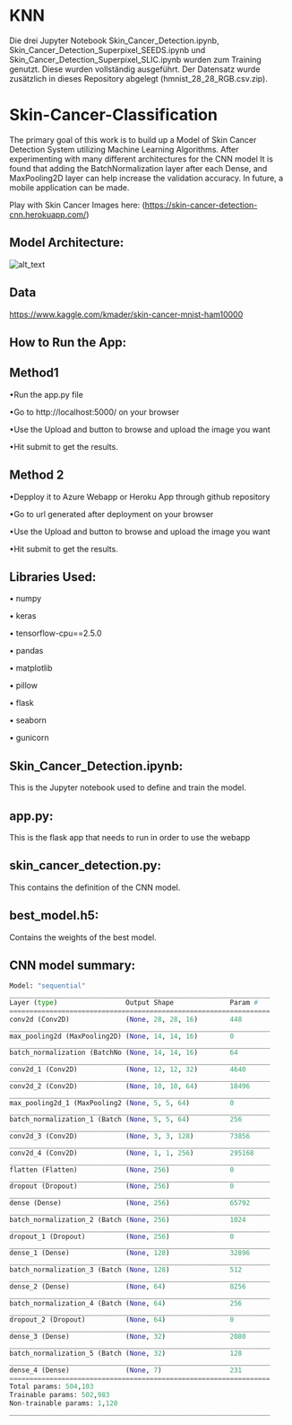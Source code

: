 # KNN

Die drei Jupyter Notebook Skin_Cancer_Detection.ipynb, Skin_Cancer_Detection_Superpixel_SEEDS.ipynb und Skin_Cancer_Detection_Superpixel_SLIC.ipynb wurden zum Training genutzt. Diese wurden vollständig ausgeführt. Der Datensatz wurde zusätzlich in dieses Repository abgelegt (hmnist_28_28_RGB.csv.zip).

# Skin-Cancer-Classification

The primary goal of this work is to build up a Model of Skin Cancer Detection System utilizing Machine Learning Algorithms. After experimenting with many different architectures for the CNN model It is found that adding the BatchNormalization layer after each Dense, and MaxPooling2D layer can help increase the validation accuracy. In future, a mobile application can be made.

Play with Skin Cancer Images here: (https://skin-cancer-detection-cnn.herokuapp.com/)

## Model Architecture:

![alt_text](https://github.com/charanhu/Skin-Cancer-Detection-MNIST/blob/main/model_architecture.png)

## Data

https://www.kaggle.com/kmader/skin-cancer-mnist-ham10000

## How to Run the App:

## Method1

•Run the app.py file

•Go to http://localhost:5000/ on your browser

•Use the Upload and button to browse and upload the image you want

•Hit submit to get the results.

## Method 2

•Depploy it to Azure Webapp or Heroku App through github repository

•Go to url generated after deployment on your browser

•Use the Upload and button to browse and upload the image you want

•Hit submit to get the results.

## Libraries Used:

• numpy

• keras

• tensorflow-cpu==2.5.0

• pandas

• matplotlib

• pillow

• flask

• seaborn

• gunicorn

## Skin_Cancer_Detection.ipynb:

This is the Jupyter notebook used to define and train the model.

## app.py:

This is the flask app that needs to run in order to use the webapp

## skin_cancer_detection.py:

This contains the definition of the CNN model.

## best_model.h5:

Contains the weights of the best model.

## CNN model summary:

```python
Model: "sequential"
_________________________________________________________________
Layer (type)                 Output Shape              Param #
=================================================================
conv2d (Conv2D)              (None, 28, 28, 16)        448
_________________________________________________________________
max_pooling2d (MaxPooling2D) (None, 14, 14, 16)        0
_________________________________________________________________
batch_normalization (BatchNo (None, 14, 14, 16)        64
_________________________________________________________________
conv2d_1 (Conv2D)            (None, 12, 12, 32)        4640
_________________________________________________________________
conv2d_2 (Conv2D)            (None, 10, 10, 64)        18496
_________________________________________________________________
max_pooling2d_1 (MaxPooling2 (None, 5, 5, 64)          0
_________________________________________________________________
batch_normalization_1 (Batch (None, 5, 5, 64)          256
_________________________________________________________________
conv2d_3 (Conv2D)            (None, 3, 3, 128)         73856
_________________________________________________________________
conv2d_4 (Conv2D)            (None, 1, 1, 256)         295168
_________________________________________________________________
flatten (Flatten)            (None, 256)               0
_________________________________________________________________
dropout (Dropout)            (None, 256)               0
_________________________________________________________________
dense (Dense)                (None, 256)               65792
_________________________________________________________________
batch_normalization_2 (Batch (None, 256)               1024
_________________________________________________________________
dropout_1 (Dropout)          (None, 256)               0
_________________________________________________________________
dense_1 (Dense)              (None, 128)               32896
_________________________________________________________________
batch_normalization_3 (Batch (None, 128)               512
_________________________________________________________________
dense_2 (Dense)              (None, 64)                8256
_________________________________________________________________
batch_normalization_4 (Batch (None, 64)                256
_________________________________________________________________
dropout_2 (Dropout)          (None, 64)                0
_________________________________________________________________
dense_3 (Dense)              (None, 32)                2080
_________________________________________________________________
batch_normalization_5 (Batch (None, 32)                128
_________________________________________________________________
dense_4 (Dense)              (None, 7)                 231
=================================================================
Total params: 504,103
Trainable params: 502,983
Non-trainable params: 1,120
_________________________________________________________________
```
